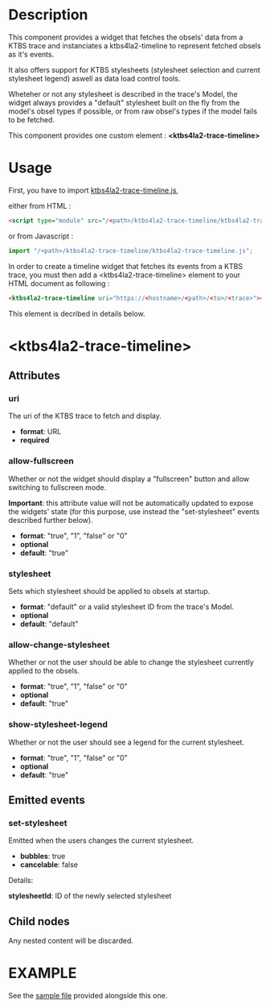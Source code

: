 # Description
This component provides a widget that fetches the obsels' data from a KTBS trace and instanciates a ktbs4la2-timeline to represent fetched obsels as it's events.

It also offers support for KTBS stylesheets (stylesheet selection and current stylesheet legend) aswell as data load control tools.

Wheteher or not any stylesheet is described in the trace's Model, the widget always provides a "default" stylesheet built on the fly from the model's obsel types if possible, or from raw obsel's types if the model fails to be fetched.

This component provides one custom element : **\<ktbs4la2-trace-timeline\>**

# Usage
First, you have to import [ktbs4la2-trace-timeline.js](./ktbs4la2-trace-timeline.js),

either from HTML :
```HTML
<script type="module" src="/<path>/ktbs4la2-trace-timeline/ktbs4la2-trace-timeline.js"></script>
```

or from Javascript :
```javascript
import "/<path>/ktbs4la2-trace-timeline/ktbs4la2-trace-timeline.js";
```

In order to create a timeline widget that fetches its events from a KTBS trace, you must then add a \<ktbs4la2-trace-timeline\> element to your HTML document as following :
```HTML
<ktbs4la2-trace-timeline uri="https://<hostname>/<path>/<to>/<trace>"></ktbs4la2-trace-timeline>
```

This element is decribed in details below.

# \<ktbs4la2-trace-timeline\>

## Attributes

### uri

The uri of the KTBS trace to fetch and display.

+ **format**: URL
+ **required**

### allow-fullscreen

Whether or not the widget should display a "fullscreen" button and allow switching to fullscreen mode.

**Important**: this attribute value will not be automatically updated to expose the widgets' state (for this purpose, use instead the "set-stylesheet" events described further below).

+ **format**: "true", "1", "false" or "0"
+ **optional**
+ **default**: "true"

### stylesheet

Sets which stylesheet should be applied to obsels at startup.

+ **format**: "default" or a valid stylesheet ID from the trace's Model.
+ **optional**
+ **default**: "default"

### allow-change-stylesheet

Whether or not the user should be able to change the stylesheet currently applied to the obsels.

+ **format**: "true", "1", "false" or "0"
+ **optional**
+ **default**: "true"

### show-stylesheet-legend

Whether or not the user should see a legend for the current stylesheet. 

+ **format**: "true", "1", "false" or "0"
+ **optional**
+ **default**: "true"

## Emitted events

### set-stylesheet

Emitted when the users changes the current stylesheet.

+ **bubbles**: true
+ **cancelable**: false

Details:

**stylesheetId**: ID of the newly selected stylesheet

## Child nodes
Any nested content will be discarded.

# EXAMPLE
See the [sample file](./sample.html) provided alongside this one.
